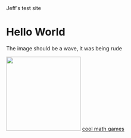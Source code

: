 
<html lang="en">
<head>
    Jeff's test site
</head>
<body>
<h1>Hello World</h1>
<p>The image should be a wave, it was being rude</p>
<img src="https://t4.ftcdn.net/jpg/00/61/98/17/360_F_61981708_DJ1lpCUG47uguHpTGkMZhi5KKqdlM0mQ.jpg"
     width = "200" height = "200" >
<a href="https://www.google.com/url?sa=t&source=web&rct=j&opi=89978449&url=https://www.coolmathgames.com/&ved=2ahUKEwjd2beB9bmLAxXTGtAFHVqAAkIQFnoECBcQAQ&usg=AOvVaw2wxsfbgK4uNKwO3nbmJMvF">
    cool math games
</a>

</body>
</html>
